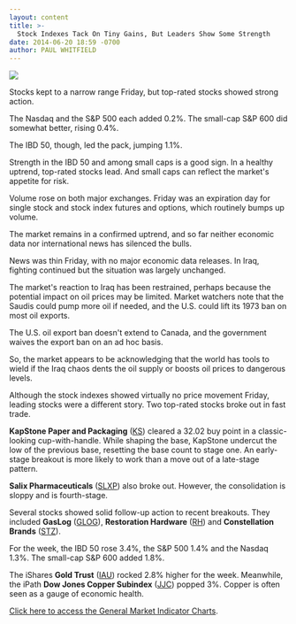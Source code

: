 ```yaml
---
layout: content
title: >-
  Stock Indexes Tack On Tiny Gains, But Leaders Show Some Strength
date: 2014-06-20 18:59 -0700
author: PAUL WHITFIELD
---
```






![](https://www.investors.com/wp-content/uploads/ibd-migrated-images/MPv_140623_635388751851016264.png)









Stocks kept to a narrow range Friday, but top-rated stocks showed strong action.


The Nasdaq and the S&P 500 each added 0.2%. The small-cap S&P 600 did somewhat better, rising 0.4%.


The IBD 50, though, led the pack, jumping 1.1%.


Strength in the IBD 50 and among small caps is a good sign. In a healthy uptrend, top-rated stocks lead. And small caps can reflect the market's appetite for risk.


Volume rose on both major exchanges. Friday was an expiration day for single stock and stock index futures and options, which routinely bumps up volume.


The market remains in a confirmed uptrend, and so far neither economic data nor international news has silenced the bulls.


News was thin Friday, with no major economic data releases. In Iraq, fighting continued but the situation was largely unchanged.


The market's reaction to Iraq has been restrained, perhaps because the potential impact on oil prices may be limited. Market watchers note that the Saudis could pump more oil if needed, and the U.S. could lift its 1973 ban on most oil exports.


The U.S. oil export ban doesn't extend to Canada, and the government waives the export ban on an ad hoc basis.


So, the market appears to be acknowledging that the world has tools to wield if the Iraq chaos dents the oil supply or boosts oil prices to dangerous levels.


Although the stock indexes showed virtually no price movement Friday, leading stocks were a different story. Two top-rated stocks broke out in fast trade.


**KapStone Paper and Packaging** ([KS](https://research.investors.com/quote.aspx?symbol=KS)) cleared a 32.02 buy point in a classic-looking cup-with-handle. While shaping the base, KapStone undercut the low of the previous base, resetting the base count to stage one. An early-stage breakout is more likely to work than a move out of a late-stage pattern.


**Salix Pharmaceuticals** ([SLXP](https://research.investors.com/quote.aspx?symbol=SLXP)) also broke out. However, the consolidation is sloppy and is fourth-stage.


Several stocks showed solid follow-up action to recent breakouts. They included **GasLog** ([GLOG](https://research.investors.com/quote.aspx?symbol=GLOG)), **Restoration Hardware** ([RH](https://research.investors.com/quote.aspx?symbol=RH)) and **Constellation Brands** ([STZ](https://research.investors.com/quote.aspx?symbol=STZ)).


For the week, the IBD 50 rose 3.4%, the S&P 500 1.4% and the Nasdaq 1.3%. The small-cap S&P 600 added 1.8%.


The iShares **Gold Trust** ([IAU](https://research.investors.com/quote.aspx?symbol=IAU)) rocked 2.8% higher for the week. Meanwhile, the iPath **Dow Jones Copper Subindex** ([JJC](https://research.investors.com/quote.aspx?symbol=JJC)) popped 3%. Copper is often seen as a gauge of economic health.


[Click here to access the General Market Indicator Charts](https://www.investors.com/pdf/GMI_062314.pdf).




